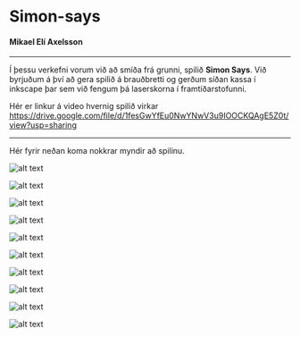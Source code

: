 # Simon-says
#### Mikael Elí Axelsson

---

Í þessu verkefni vorum við að smíða frá grunni, spilið **Simon Says**. Við byrjuðum á því að gera spilið á brauðbretti og gerðum síðan kassa í inkscape þar sem við fengum þá laserskorna í framtíðarstofunni.

Hér er linkur á video hvernig spilið virkar https://drive.google.com/file/d/1fesGwYfEu0NwYNwV3u9IOOCKQAgE5Z0t/view?usp=sharing

---

Hér fyrir neðan koma nokkrar myndir að spilinu.

![alt text](https://github.com/Naglinn72/Simon-says/blob/main/2505%5B1%5D.png)

![alt text](https://github.com/Naglinn72/Simon-says/blob/main/20220926_160525.png)

![alt text](https://github.com/Naglinn72/Simon-says/blob/main/20220926_160509.png)

![alt text](https://github.com/Naglinn72/Simon-says/blob/main/20220926_160505.png)

![alt text](https://github.com/Naglinn72/Simon-says/blob/main/20220926_160501.png)

![alt text](https://github.com/Naglinn72/Simon-says/blob/main/20220926_160459.png)

![alt text](20220926_160456.png)

![alt text](https://github.com/Naglinn72/Simon-says/blob/main/20220926_160548.png)

![alt text](https://github.com/Naglinn72/Simon-says/blob/main/20220926_160556.png)

![alt text](https://user-images.githubusercontent.com/114220496/192335781-7c884e13-8df0-4e69-9922-acfc9b1f1914.svg)
